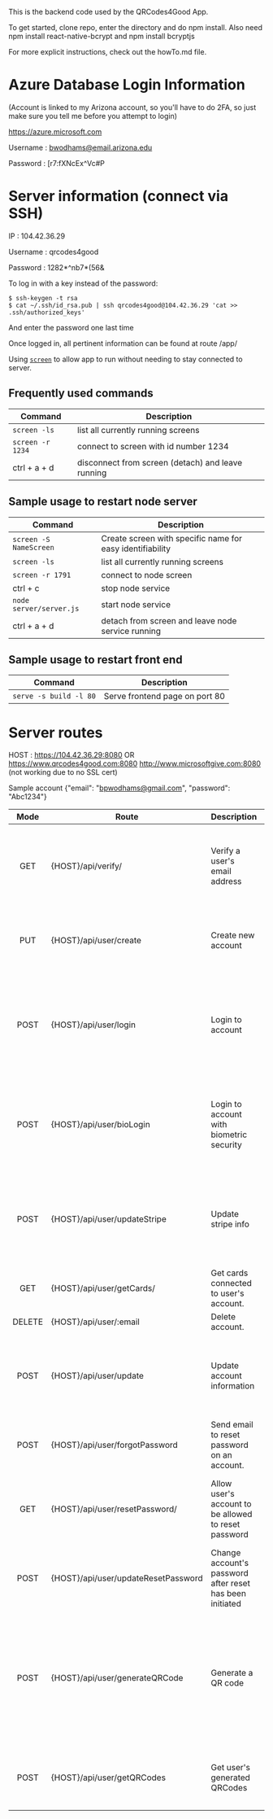 This is the backend code used by the QRCodes4Good App.

To get started, clone repo, enter the directory and do npm install.
Also need npm install react-native-bcrypt  and npm install bcryptjs

For more explicit instructions, check out the howTo.md file.

Azure Database Login Information
================================
(Account is linked to my Arizona account, so you'll have to do 2FA, so just make sure you tell me before you attempt to login)

https://azure.microsoft.com

Username : bwodhams@email.arizona.edu

Password : [r7:fXNcEx^Vc#P

Server information (connect via SSH)
====================================
IP : 104.42.36.29

Username : qrcodes4good

Password : 1282*^nb7*(56&

To log in with a key instead of the password:

```
$ ssh-keygen -t rsa
$ cat ~/.ssh/id_rsa.pub | ssh qrcodes4good@104.42.36.29 'cat >> .ssh/authorized_keys'
```

And enter the password one last time

Once logged in, all pertinent information can  be found at route 
/app/

Using [`screen`](https://linux.die.net/man/1/screen) to allow app to run without needing to stay connected to server. 

Frequently used commands
------------------------
| Command | Description |
| ------- | ----------- |
| `screen -ls` | list all currently running screens |
| `screen -r 1234` | connect to screen with id number 1234 |
| ctrl + a + d | disconnect from screen (detach) and leave running |

Sample usage to restart node server
-----------------------------------
| Command | Description |
| ------- | ----------- |
| `screen -S NameScreen` | Create screen with specific name for easy identifiability |
| `screen -ls` | list all currently running screens |
| `screen -r 1791` | connect to node screen |
| ctrl + c | stop node service |
| `node server/server.js` | start node service |
| ctrl + a + d | detach from screen and leave node service running |


Sample usage to restart front end
---------------------------------
| Command | Description |
| ------- | ----------- |
| `serve -s build -l 80` | Serve frontend page on port 80 |



Server routes
=============
HOST : https://104.42.36.29:8080   OR  https://www.qrcodes4good.com:8080       http://www.microsoftgive.com:8080 (not working due to no SSL cert)

Sample account {"email": "bpwodhams@gmail.com", "password": "Abc1234"}

| Mode | Route | Description | Expected Input | Expected Output | Sample Usage |
| :---: | ----- | ----------- | -------------- | ------------ | -------- |
| GET  |  {HOST}/api/verify/ | Verify a user's email address | Email address and the verification code - these values are automatically included in the email sent to the user, so all they have to do is click the link to verify. | JSON object {"message": "some message"} | /api/verify/:email&:code |
| PUT | {HOST}/api/user/create | Create new account | Body containing email, name, password, confirmPassword | JSON object {"message": "some message", "accountCreated": true or false} | /api/create  with request body of {"email": "random@gmail.com", "name": "Random Name", "password": "randomPassword", "confirmPassword": "randomPassword"} |
| POST | {HOST}/api/user/login | Login to account | Body containing email, inputPassword, devId. Code can detect type of login based on sent variables. Email is always required. | JSON object {"message": "someMessage", "loggedIn": true or false, "loginAuthToken": "1234", "touchAuthToken": "1234", "name": "account name"} | /api/user/login  with request body of {"email": "random@gmail.com", "inputPassword": "randomPassword", "devId": "1234"} |
| POST | {HOST}/api/user/bioLogin | Login to account with biometric security | Body containing biometric token and unique device id. | JSON object {"message": "someMessage", "loggedIn": T/F, "loginAuthToken": "1234", "touchAuthToken": "1234", "name": "account name"} | /api/user/bioLogin with request body of {"touchAuthToken": "1234", "devId": "1234"} |
| POST | {HOST}/api/user/updateStripe | Update stripe info | Body containing email, creditCard, cvv, billingFirstName, billingLastName, billingAddress, billingCity, billingState, billingZip | JSON object of the user {\_id, email, name, passwordHash, emailVerifCode, stripeData[]} | /api/user/updateStripe   with request body of {"email": "random@gmail.com", "creditCard": "123456789", "exp": "02/2019", "cvv": "123", "billingFirstName": "First", "billingLastName": "Last", "billingAddress": "123 Random Street", "billingCity": "Tucson", "billingState": "AZ", "billingZip": "12345"} |
| GET | {HOST}/api/user/getCards/ | Get cards connected to user's account. | Email address | JSON object stripData{}| /api/user/getCards/:random@gmail.com |
| DELETE | {HOST}/api/user/:email | Delete account. | Email address | JSON object of deleted user | /api/user/random@gmail.com |
| POST | {HOST}/api/user/update | Update account information | Body containing email, newEmail, name, currentPassword, newPassword, confirmNewPassword. Email is always required. | JSON object {"message": "someMessage"} | /api/user/update with request body of {"email": "random@gmail.com", "name": "New Name"} |
| POST | {HOST}/api/user/forgotPassword | Send email to reset password on an account. | Email address | JSON object {"message": "some message"} | /api/user/forgotPassword with request body of {"email": "random@gmail.com"} |
| GET | {HOST}/api/user/resetPassword/ | Allow user's account to be allowed to reset password | Email address and verification code - these values are automatically included in the email sent to the user, so all they have to do is click the link. | JSON object {"message": "some message"} | /api/user/resetPassword/:email&:code |
| POST | {HOST}/api/user/updateResetPassword | Change account's password after reset has been initiated | Email address, resetPasswordCode (obtained from resetPassword link), newPassword, confirmNewPassword | JSON object {"message" : "some message"} | /api/user/updateResetPassword with body of {"email": "random@gmail.com", "resetPasswordCode": "12345", "newPassword": "randomPassword", "confirmNewPassword": "randomPassword"} |
| POST | {HOST}/api/user/generateQRCode | Generate a QR code | Body containing email, loginAuthToken, defaultAmount, paymentType, qrCodeName | JSON object {"message": "some message", "qrcodeData": "generated qrcode in data form", "qrcodeString": "generated qrcode in string form (svg form for displaying in react)"} | /api/user/generateQRCode with body of {"email": "random@gmail.com", "loginAuthToken": "userLoginAuthToken", "defaultAmount": "5", "paymentType": "Tip", "qrCodeName": "Valet Parking Code"} |
| POST | {HOST}/api/user/getQRCodes | Get user's generated QRCodes | Body containing email, loginAuthToken | JSON object {"message": "some message", "qrcodes": "array of all generated qrcodes for user"} | /api/user/getQRCodes with body of {"email": "random@gmail.com", "loginAuthToken": "userLoginAuthToken"} |
